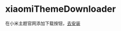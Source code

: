 # xiaomiThemeDownloader
在小米主题官网添加下载按钮，[去安装](https://greasyfork.org/zh-CN/scripts/374648-%E5%B0%8F%E7%B1%B3%E4%B8%BB%E9%A2%98%E4%B8%8B%E8%BD%BD)
